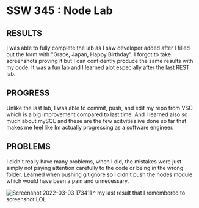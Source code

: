 # SSW 345 : Node Lab 
## RESULTS 

I was able to fully complete the lab as I saw developer added after I filled out the form with "Grace, Japan, Happy Birthday". I forgot to take screenshots proving it but I can confidently produce the same results with my code. It was a fun lab and I learned alot especially after the last REST lab.

## PROGRESS
Unlike the last lab, I was able to commit, push, and edit my repo from VSC which is a big improvement compared to last time. And I learned also so much about mySQL and these are the few acitvities ive done so far that makes me feel like Im actually progressing as a software engineer. 

## PROBLEMS
I didn't really have many problems, when I did, the mistakes were just simply not paying attention carefully to the code or being in the wrong folder. Learned when pushing gitignore so I didn't push the nodes module which would have been a pain and unnecessary. 

![Screenshot 2022-03-03 173411](https://user-images.githubusercontent.com/97979359/156665072-c4fb1ebd-dcad-4f0c-bdb9-16cd195cdf36.jpg)
^ my last result that I remembered to screenshot LOL 
